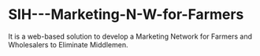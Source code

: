 # SIH---Marketing-N-W-for-Farmers
It is a web-based solution to develop a Marketing Network for Farmers and Wholesalers to Eliminate Middlemen.
